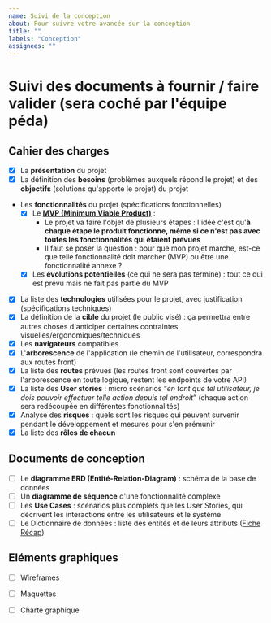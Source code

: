 ```yaml
---
name: Suivi de la conception
about: Pour suivre votre avancée sur la conception
title: ""
labels: "Conception"
assignees: ""
---
```


# Suivi des documents à fournir / faire valider (sera coché par l'équipe péda)

## Cahier des charges

- [x]  La **présentation** du projet
- [x]  La définition des **besoins** (problèmes auxquels répond le projet) et des **objectifs** (solutions qu'apporte le projet) du projet
- Les **fonctionnalités** du projet (spécifications fonctionnelles)
    - [x]  Le [**MVP (Minimum Viable Product)**](https://kourou.oclock.io/content/uploads/2024/08/mvp.png) :
        - Le projet va faire l'objet de plusieurs étapes : l'idée c'est qu'**à chaque étape le produit fonctionne, même si ce n'est pas avec toutes les fonctionnalités qui étaient prévues**
        - Il faut se poser la question : pour que mon projet marche, est-ce que telle fonctionnalité doit marcher (MVP) ou être une fonctionnalité annexe ?
    - [x]  Les **évolutions potentielles** (ce qui ne sera pas terminé) : tout ce qui est prévu mais ne fait pas partie du MVP
- [x]  La liste des **technologies** utilisées pour le projet, avec justification (spécifications techniques)
- [x]  La définition de la **cible** du projet (le public visé) : ça permettra entre autres choses d'anticiper certaines contraintes visuelles/ergonomiques/techniques
- [x]  Les **navigateurs** compatibles
- [x]  L'**arborescence** de l'application (le chemin de l'utilisateur, correspondra aux routes front)
- [x]  La liste des **routes** prévues (les routes front sont couvertes par l'arborescence en toute logique, restent les endpoints de votre API)
- [x]  La liste des **User stories** : micro scénarios “*en tant que tel utilisateur, je dois pouvoir effectuer telle action depuis tel endroit*” (chaque action sera redécoupée en différentes fonctionnalités)
- [x] Analyse des **risques** : quels sont les risques qui peuvent survenir pendant le développement et mesures pour s'en prémunir
- [x]  La liste des **rôles de chacun**

## Documents de conception

- [ ] Le **diagramme ERD (Entité-Relation-Diagram)** : schéma de la base de données
- [ ] Un **diagramme de séquence** d'une fonctionnalité complexe
- [ ] Les **Use Cases** : scénarios plus complets que les User Stories, qui décrivent les interactions entre les utilisateurs et le système
- [ ] Le Dictionnaire de données : liste des entités et de leurs attributs ([Fiche Récap](https://kourou.oclock.io/ressources/fiche-recap/dictionnaire-de-donnees/))

## Eléments graphiques

- [ ]  Wireframes
- [ ]  Maquettes
- [ ]  Charte graphique

